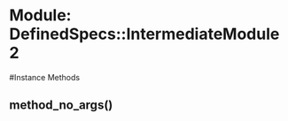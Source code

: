 # Module: DefinedSpecs::IntermediateModule2
    




#Instance Methods
## method_no_args() [](#method-i-method_no_args)

